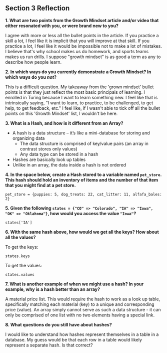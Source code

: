 ## Section 3 Reflection

**1. What are two points from the Growth Mindset article and/or video that either resonated with you, or were brand new to you?**  

I agree with more or less all the bullet points in the article. If you practice a skill a lot, I feel like it is implicit that you will improve at that skill. If you practice a lot, I feel like it would be impossible not to make a lot of mistakes. I believe that's why school makes us do homework, and sports teams makes us run drills. I suppose "growth mindset" is as good a term as any to describe how people learn.

**2. In which ways do you currently demonstrate a Growth Mindset? In which ways do you _not_?**  

This is a difficult question. My takeaway from the 'grown mindset' bullet points is that they just reflect the most basic principals of learning. I enrolled in Turing because I want to learn something new. I feel like that is intrinsically saying, "I want to learn, to practice, to be challenged, to get help, to get feedback, etc." I feel like, if I wasn't able to tick off all the bullet points on this 'Growth Mindset' list, I wouldn't be here.

**3. What is a Hash, and how is it different from an Array?**
 
- A hash is a data structure – it’s like a mini-database for storing and organizing data  
  - The data structure is comprised of key/value pairs (an array in contrast stores only values)  
  - Any data type can be stored in a hash  
- Hashes are basically look up tables  
- Unlike in an array, the data inside a hash is not ordered  


**4. In the space below, create a Hash stored to a variable named `pet_store`.  This hash should hold an inventory of items and the number of that item that you might find at a pet store.**  

```
pet_store = {puppies: 5, dog_treats: 22, cat_litter: 11, alfafa_bales: 2}
```

**5. Given the following `states = {"CO" => "Colorado", "IA" => "Iowa", "OK" => "Oklahoma"}`, how would you access the value `"Iowa"`?**  

```
states['IA']
```

**6. With the same hash above, how would we get all the keys?  How about all the values?**

To get the keys:
```
states.keys
```

To get the values:
```
states.values
```

**7. What is another example of when we might use a hash?  In your example, why is a hash better than an array?**  

A material price list. This would require the hash to work as a look up table, specifically matching each material (key) to a unique and corresponding price (value). An array simply cannot serve as such a data structure - it can only be comprised of one list with no two elements having a special link.

**8. What questions do you still have about hashes?**  

I would like to understand how hashes represent themselves in a table in a database. My guess would be that each row in a table would likely represent a separate hash. Is that correct?
